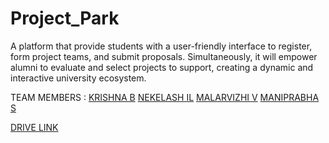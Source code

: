 # Project_Park
A platform that provide students with a user-friendly interface to register, form project teams, and submit proposals. Simultaneously, it will empower alumni to evaluate and select projects to support, creating a dynamic and interactive university ecosystem.

TEAM MEMBERS :
[KRISHNA B](https://github.com/KRISHNA-663)
[NEKELASH IL](https://github.com/ILNEKELASHENGINEER)
[MALARVIZHI V](https://github.com/MalarvizhiV18)
[MANIPRABHA S](https://github.com/Maniprabha06)

[DRIVE LINK](https://drive.google.com/drive/folders/1KvlD5PFV8VdbxKSx4wcOHlEgBN588pOs?usp=sharing)
